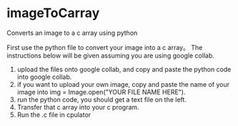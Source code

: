 # imageToCarray
Converts an image to a c array using python

First use the python file to convert your image into a c array。 The instructions below will be given assuming you are using google collab.
1. upload the files onto google collab, and copy and paste the python code into google collab.
2. if you want to upload your own image, copy and paste the name of your image into img = Image.open("YOUR FILE NAME HERE").
3. run the python code, you should get a text file on the left.
4. Transfer that c array into your c program.
5. Run the .c file in cpulator
